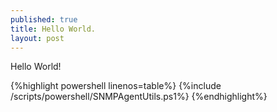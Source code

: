 ```yaml
---
published: true
title: Hello World.
layout: post
---
```

Hello World!

{%highlight powershell linenos=table%}
{%include /scripts/powershell/SNMPAgentUtils.ps1%}
{%endhighlight%}